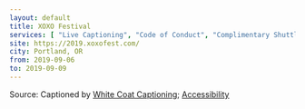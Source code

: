 ```yaml
---
layout: default
title: XOXO Festival
services: [ "Live Captioning", "Code of Conduct", "Complimentary Shuttle", "Mobility Access", "Service Animals Welcome", "Pronoun Pins", "Childcare", "Child-Friendly Environment", "Media Policy", "Quiet/Rest Area", "Restrooms: All-Gender / Gender-Neutral" ]
site: https://2019.xoxofest.com/
city: Portland, OR
from: 2019-09-06
to: 2019-09-09
---
```


Source: Captioned by [White Coat Captioning](http://www.whitecoatcaptioning.com/); [Accessibility](https://explore.xoxofest.com/guide/accessibility)